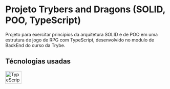 # Projeto Trybers and Dragons (SOLID, POO, TypeScript)

Projeto para exercitar princípios da arquitetura SOLID e de POO em uma estrutura de jogo de RPG com TypeScript, desenvolvido no modulo de BackEnd do curso da Trybe.

## Técnologias usadas
<p align="left">
   <a href="https://www.typescriptlang.org/">
    <img align="center" alt="TypeScript" height="40" width="50" src="https://cdn.jsdelivr.net/gh/devicons/devicon/icons/typescript/typescript-original.svg">
  </a>
</p>
